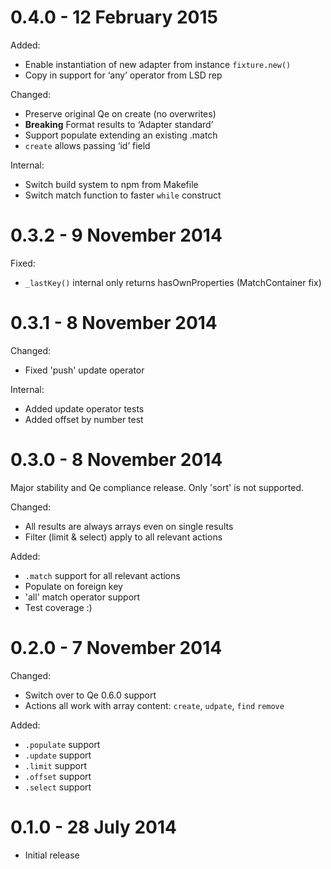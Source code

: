 0.4.0 - 12 February 2015
=====

Added:

- Enable instantiation of new adapter from instance `fixture.new()`
- Copy in support for ‘any’ operator from LSD rep

Changed:

- Preserve original Qe on create (no overwrites)
- **Breaking** Format results to ‘Adapter standard’
- Support populate extending an existing .match
- `create` allows passing ‘id’ field

Internal:

- Switch build system to npm from Makefile
- Switch match function to faster `while` construct



0.3.2 - 9 November 2014
=====

Fixed:

- `_lastKey()` internal only returns hasOwnProperties (MatchContainer fix)



0.3.1 - 8 November 2014
=====

Changed:

- Fixed 'push' update operator

Internal:

- Added update operator tests
- Added offset by number test



0.3.0 - 8 November 2014
=====

Major stability and Qe compliance release.
Only 'sort' is not supported.

Changed:

- All results are always arrays even on single results
- Filter (limit & select) apply to all relevant actions

Added:

- `.match` support for all relevant actions
- Populate on foreign key
- 'all' match operator support
- Test coverage :)



0.2.0 - 7 November 2014
=====

Changed:

- Switch over to Qe 0.6.0 support
- Actions all work with array content: `create`, `udpate`, `find` `remove`

Added:

- `.populate` support
- `.update` support
- `.limit` support
- `.offset` support
- `.select` support


0.1.0 - 28 July 2014
=====

- Initial release
